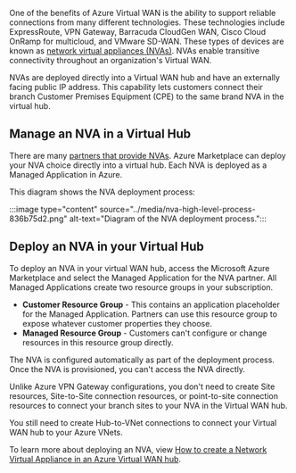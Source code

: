 


One of the benefits of Azure Virtual WAN is the ability to support reliable connections from many different technologies. These technologies include ExpressRoute, VPN Gateway, Barracuda CloudGen WAN, Cisco Cloud OnRamp for multicloud, and VMware SD-WAN. These types of devices are known as [network virtual appliances (NVAs)](/azure/virtual-wan/about-nva-hub). NVAs enable transitive connectivity throughout an organization's Virtual WAN.

NVAs are deployed directly into a Virtual WAN hub and have an externally facing public IP address. This capability lets customers connect their branch Customer Premises Equipment (CPE) to the same brand NVA in the virtual hub. 

## Manage an NVA in a Virtual Hub

There are many [partners that provide NVAs](/azure/virtual-wan/about-nva-hub#partners). Azure Marketplace can deploy your NVA choice directly into a virtual hub. Each NVA is deployed as a Managed Application in Azure.

This diagram shows the NVA deployment process:

:::image type="content" source="../media/nva-high-level-process-836b75d2.png" alt-text="Diagram of the NVA deployment process.":::


## Deploy an NVA in your Virtual Hub

To deploy an NVA in your virtual WAN hub, access the Microsoft Azure Marketplace and select the Managed Application for the NVA partner. All Managed Applications create two resource groups in your subscription.

 -  **Customer Resource Group** \- This contains an application placeholder for the Managed Application. Partners can use this resource group to expose whatever customer properties they choose.
 -  **Managed Resource Group** \- Customers can't configure or change resources in this resource group directly.

The NVA is configured automatically as part of the deployment process. Once the NVA is provisioned, you can't access the NVA directly.

Unlike Azure VPN Gateway configurations, you don't need to create Site resources, Site-to-Site connection resources, or point-to-site connection resources to connect your branch sites to your NVA in the Virtual WAN hub. 

You still need to create Hub-to-VNet connections to connect your Virtual WAN hub to your Azure VNets.

To learn more about deploying an NVA, view [How to create a Network Virtual Appliance in an Azure Virtual WAN hub](/azure/virtual-wan/how-to-nva-hub).